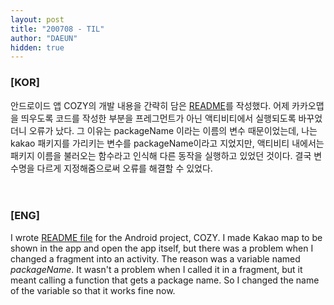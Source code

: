 ```yaml
---
layout: post
title: "200708 - TIL"
author: "DAEUN"
hidden: true
---
```


### [KOR]
안드로이드 앱 COZY의 개발 내용을 간략히 담은 [README](https://github.com/OurCozy/cozy-Android/blob/dev/README.md)를 작성했다. 어제 카카오맵을 띄우도록 코드를 작성한 부분을 프레그먼트가 아닌 액티비티에서 실행되도록 바꾸었더니 오류가 났다. 그 이유는 packageName 이라는 이름의 변수 때문이었는데, 나는 kakao 패키지를 가리키는 변수를 packageName이라고 지었지만, 액티비티 내에서는 패키지 이름을 불러오는 함수라고 인식해 다른 동작을 실행하고 있었던 것이다. 결국 변수명을 다르게 지정해줌으로써 오류를 해결할 수 있었다.
<br><br><br>
### [ENG]
I wrote [README file](https://github.com/OurCozy/cozy-Android/blob/dev/README.md) for the Android project, COZY. I made Kakao map to be shown in the app and open the app itself, but there was a problem when I changed a fragment into an activity. The reason was a variable named _packageName_. It wasn't a problem when I called it in a fragment, but it meant calling a function that gets a package name. So I changed the name of the variable so that it works fine now.